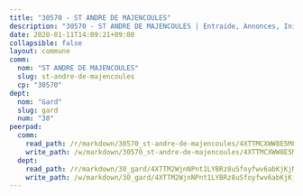 ```yaml
---
title: "30570 - ST ANDRE DE MAJENCOULES"
description: "30570 - ST ANDRE DE MAJENCOULES | Entraide, Annonces, Initiatives"
date: 2020-01-11T14:09:21+09:00
collapsible: false
layout: commune
comm:
  nom: "ST ANDRE DE MAJENCOULES"
  slug: st-andre-de-majencoules
  cp: "30570"
dept:
  nom: "Gard"
  slug: gard
  num: "30"
peerpad:
  comm:
    read_path: /r/markdown/30570_st-andre-de-majencoules/4XTTMCXWW8E5MFtQam5f1kMEhgtYkDw4LeXxPvwUhFjS1KhYn
    write_path: /w/markdown/30570_st-andre-de-majencoules/4XTTMCXWW8E5MFtQam5f1kMEhgtYkDw4LeXxPvwUhFjS1KhYn-K3TgUdMGuX267n2MnHZQCreLCznSDrXiYMgKW6D5reEzjbEgwm1jjiSAVFhDpecSAWFj8uFj8zsoJdxH78nTAaKVSQxzuwkzq1wgE2vfyNAjKKUMYU4DmwiNVonCYyuemtSjpCXL
  dept:
    read_path: /r/markdown/30_gard/4XTTM2WjnNPnt1LYBRz8uSfoyfwv6abKjKjNdBGxuvymmgvkj
    write_path: /w/markdown/30_gard/4XTTM2WjnNPnt1LYBRz8uSfoyfwv6abKjKjNdBGxuvymmgvkj-K3TgUpCvFefN2LRJ7huXqVovWWqmjJgEMWkVs9s4fhfrGjyZZK9z4gxyddycCKs6S9BWFUcJqqZYCKuxj79SWNiGiob7Xchr25rMmkVQhAFrAwBxAqY3T99GTsQfKxLrXrnx3pGK
---
```


